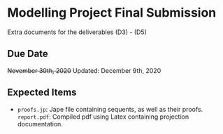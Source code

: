 # Modelling Project Final Submission

Extra documents for the deliverables (D3) - (D5)

## Due Date

~~November 30th, 2020~~
Updated: December 9th, 2020

## Expected Items

* `proofs.jp`: Jape file containing sequents, as well as their proofs.
`report.pdf`: Compiled pdf using Latex containing projection documentation.
